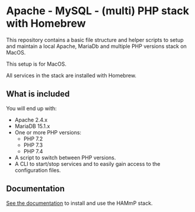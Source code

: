 # Apache - MySQL - (multi) PHP stack with Homebrew

This repository contains a basic file structure and helper scripts to setup and
maintain a local Apache, MariaDb and multiple PHP versions stack on MacOS.

This setup is for MacOS.

All services in the stack are installed with Homebrew.

## What is included

You will end up with:

* Apache 2.4.x
* MariaDB 15.1.x
* One or more PHP versions:
    * PHP 7.2
    * PHP 7.3
    * PHP 7.4
* A script to switch between PHP versions.
* A CLI to start/stop services and to easily gain access to the configuration 
  files.
  
## Documentation

[See the documentation](./documentation/README.md) to install and use the HAMmP
stack.
